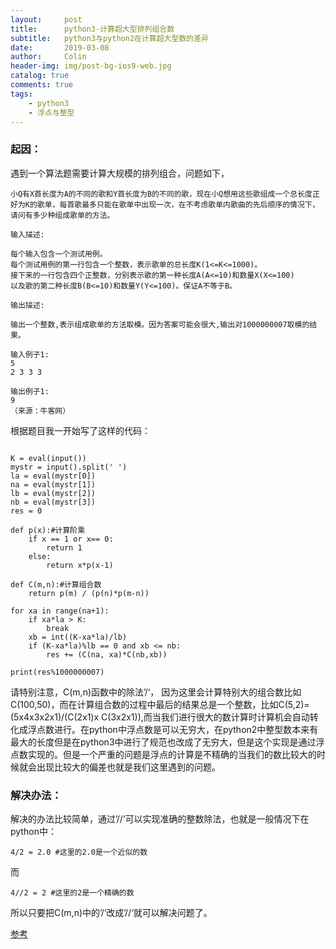 ```yaml
---
layout:     post
title:      python3-计算超大型排列组合数
subtitle:   python3与python2在计算超大型数的差异
date:       2019-03-08
author:     Colin
header-img: img/post-bg-ios9-web.jpg
catalog: true
comments: true
tags:
    - python3
    - 浮点与整型
---
```

### 起因：

遇到一个算法题需要计算大规模的排列组合，问题如下，


    小Q有X首长度为A的不同的歌和Y首长度为B的不同的歌，现在小Q想用这些歌组成一个总长度正
    好为K的歌单，每首歌最多只能在歌单中出现一次，在不考虑歌单内歌曲的先后顺序的情况下，
    请问有多少种组成歌单的方法。

    输入描述:
    
    每个输入包含一个测试用例。
    每个测试用例的第一行包含一个整数，表示歌单的总长度K(1<=K<=1000)。
    接下来的一行包含四个正整数，分别表示歌的第一种长度A(A<=10)和数量X(X<=100)
    以及歌的第二种长度B(B<=10)和数量Y(Y<=100)。保证A不等于B。

    输出描述:
    
    输出一个整数,表示组成歌单的方法取模。因为答案可能会很大,输出对1000000007取模的结果。

    输入例子1:
    5
    2 3 3 3

    输出例子1:
    9
    （来源：牛客网）

根据题目我一开始写了这样的代码：

```

K = eval(input())
mystr = input().split(' ')
la = eval(mystr[0])
na = eval(mystr[1])
lb = eval(mystr[2])
nb = eval(mystr[3])
res = 0

def p(x):#计算阶乘
    if x == 1 or x== 0:
        return 1
    else:
        return x*p(x-1)

def C(m,n):#计算组合数
    return p(m) / (p(n)*p(m-n))

for xa in range(na+1):
    if xa*la > K:
        break
    xb = int((K-xa*la)/lb)
    if (K-xa*la)%lb == 0 and xb <= nb:
        res += (C(na, xa)*C(nb,xb))
  
print(res%1000000007)

```

请特别注意，C(m,n)函数中的除法’/‘， 因为这里会计算特别大的组合数比如C(100,50)，而在计算组合数的过程中最后的结果总是一个整数，比如C(5,2)=(5x4x3x2x1)/(C(2x1)x C(3x2x1)),而当我们进行很大的数计算时计算机会自动转化成浮点数进行。在python中浮点数是可以无穷大，在python2中整型数本来有最大的长度但是在python3中进行了规范也改成了无穷大，但是这个实现是通过浮点数实现的。但是一个严重的问题是浮点的计算是不精确的当我们的数比较大的时候就会出现比较大的偏差也就是我们这里遇到的问题。

### 解决办法：

解决的办法比较简单，通过’//‘可以实现准确的整数除法，也就是一般情况下在python中：

    4/2 = 2.0 #这里的2.0是一个近似的数

而  
    
    4//2 = 2 #这里的2是一个精确的数

所以只要把C(m,n)中的’/‘改成’//‘就可以解决问题了。

[参考](https://stackoverflow.com/questions/39412892/handling-big-numbers-in-python-3-for-calculating-combinations)
